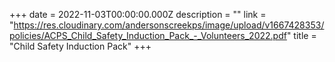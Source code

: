 +++
date = 2022-11-03T00:00:00.000Z
description = ""
link = "https://res.cloudinary.com/andersonscreekps/image/upload/v1667428353/policies/ACPS_Child_Safety_Induction_Pack_-_Volunteers_2022.pdf"
title = "Child Safety Induction Pack"
+++
